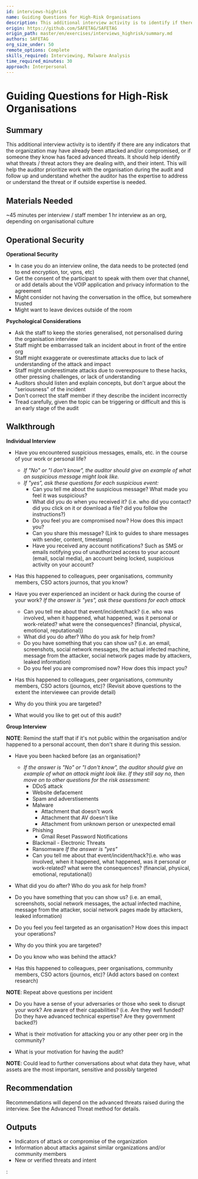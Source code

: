 ```yaml
---
id: interviews-highrisk
name: Guiding Questions for High-Risk Organisations
description: This additional interview activity is to identify if there are any indicators that the organization may have already...
origin: https://github.com/SAFETAG/SAFETAG
origin_path: master/en/exercises/interviews_highrisk/summary.md
authors: SAFETAG
org_size_under: 50
remote_options: Complete
skills_required: Interviewing, Malware Analysis
time_required_minutes: 30
approach: Interpersonal
---
```

# Guiding Questions for High-Risk Organisations

## Summary

This additional interview activity is to identify if there are any indicators that the organization may have already been attacked and/or compromised, or if someone they know has faced advanced threats. It should help identify what threats / threat actors they are dealing with, and their intent.  This will help the auditor prioritize work with the organisation during the audit and follow up and understand whether the auditor has the expertise to address or understand the threat or if outside expertise is needed.


## Materials Needed

~45 minutes per interview / staff member
1 hr interview as an org, depending on organisational culture

## Operational Security

**Operational Security**

* In case you do an interview online, the data needs to be protected (end to end encryption, tor, vpns, etc)
* Get the consent of the participant to speak with them over that channel, or add details about the VOIP application and privacy information to the agreement
* Might consider not having the conversation in the office, but somewhere trusted
* Might want to leave devices outside of the room

**Psychological Considerations**

* Ask the staff to keep the stories generalised, not personalised during the organisation interview
* Staff might be embarrassed talk an incident about in front of the entire org
* Staff might exaggerate or overestimate attacks due to lack of understanding of the attack and impact
* Staff might underestimate attacks due to overexposure to these hacks, other pressing challenges, or lack of understanding
* Auditors should listen and explain concepts, but don't argue about the "seriousness" of the incident
* Don't correct the staff member if they describe the incident incorrectly
* Tread carefully, given the topic can be triggering or difficult and this is an early stage of the audit

## Walkthrough

**Individual Interview**

* Have you encountered suspicious messages, emails, etc. in the course of your work or personal life?
  * *If "No" or "I don't know", the auditor should give an example of what an suspicious message might look like.*
  * *If "yes", ask these questions for each suspicious event:*
    * Can you tell me about the suspicious message? What made you feel it was suspicious?
    * What did you do when you received it? (i.e. who did you contact? did you click on it or download a file? did you follow the instructions?)
    * Do you feel you are compromised now? How does this impact you?
    * Can you share this message? (Link to guides to share messages with sender, content, timestamp)
    * Have you received any account notifications? Such as SMS or emails notifying you of unauthorized access to your account (email, social media), an account being locked, suspicious activity on your account?

* Has this happened to colleagues, peer organisations, community members, CSO actors journos, that you know?

* Have you ever experienced an incident or hack during the course of your work?
  *If the answer is "yes", ask these questions for each attack*
    * Can you tell me about that event/incident/hack? (i.e. who was involved, when it happened, what happened, was it personal or work-related? what were the consequences? (financial, physical, emotional, reputational))
    * What did you do after? Who do you ask for help from?
    * Do you have something that you can show us? (i.e. an email, screenshots, social network messages, the actual infected machine, message from the attacker, social network pages made by attackers, leaked information)
    * Do you feel you are compromised now? How does this impact you?

* Has this happened to colleagues, peer organisations, community members, CSO actors (journos, etc)? (Revisit above questions to the extent the interviewee can provide detail)

* Why do you think you are targeted?

* What would you like to get out of this audit?

**Group Interview**

**NOTE**: Remind the staff that if it's not public within the organisation and/or happened to a personal account, then don't share it during this session.

* Have you been hacked before (as an organisation)?
  * *If the answer is "No" or "I don't know", the auditor should give an example of what an attack might look like. If they still say no, then move on to other questions for the risk assessment:*
    * DDoS attack
    * Website defacement
    * Spam and adverstisements
    * Malware
      * Attachment that doesn't work
      * Attachment that AV doesn't like
      * Attachment from unknown person or unexpected email
    * Phishing
      * Gmail Reset Password Notifications
    * Blackmail - Electronic Threats
    * Ransomware
  *If the answer is "yes"*
    * Can you tell me about that event/incident/hack?(i.e. who was involved, when it happened, what happened, was it personal or work-related? what were the consequences? (financial, physical, emotional, reputational))

* What did you do after? Who do you ask for help from?

* Do you have something that you can show us? (i.e. an email, screenshots, social network messages, the actual infected machine, message from the attacker, social network pages made by attackers, leaked information)

* Do you feel you feel targeted as an organisation? How does this impact your operations?

* Why do you think you are targeted?

* Do you know who was behind the attack?

* Has this happened to colleagues, peer organisations, community members, CSO actors (journos, etc)? (Add actors based on context research)

**NOTE**: Repeat above questions per incident

* Do you have a sense of your adversaries or those who seek to disrupt your work? Are aware of their capabilities? (i.e. Are they well funded? Do they have advanced technical expertise? Are they government backed?)

* What is their motivation for attacking you or any other peer org in the community?

* What is your motivation for having the audit?

**NOTE**: Could lead to further conversations about what data they have, what assets are the most important, sensitive and possibly targeted

## Recommendation

Recommendations will depend on the advanced threats raised during the interview. See the Advanced Threat method for details.


## Outputs

* Indicators of attack or compromise of the organization
* Information about attacks against similar organizations and/or community members
* New or verified threats and intent



:[](../references/footnotes.md)
